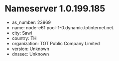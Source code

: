 # Nameserver 1.0.199.185

* as_number: 23969
* name: node-e61.pool-1-0.dynamic.totinternet.net.
* city: Sawi
* country: TH
* organization: TOT Public Company Limited
* version: Unknown
* dnssec: Unknown
